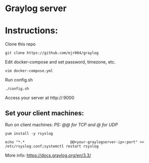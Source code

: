 # Graylog server


# Instructions:

Clone this repo

```
git clone https://github.com/ejr004/graylog
```

Edit docker-compose and set password, timezone, etc.
```
vim docker-compose.yml
```

Run config.sh

```
./config.sh
```

Access your server at http://<your-serverip>:9000

## Set your client machines:

Run on client machines:
_PS: @@ for TCP and @ for UDP_
```
yum install -y rsyslog

echo "*.*                     @@<your-graylogserver-ip>:port" >> /etc/rsyslog.conf;systemctl restart rsyslog
```

More info: https://docs.graylog.org/en/3.3/
